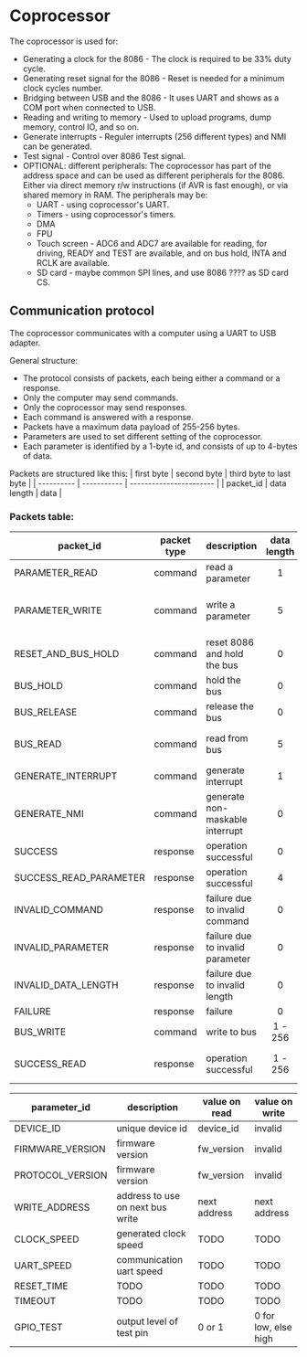 # Coprocessor

The coprocessor is used for:
 - Generating a clock for the 8086 - The clock is required to be 33% duty cycle.
 - Generating reset signal for the 8086 - Reset is needed for a minimum clock cycles number.
 - Bridging between USB and the 8086 - It uses UART and shows as a COM port when connected to USB.
 - Reading and writing to memory - Used to upload programs, dump memory, control IO, and so on.
 - Generate interrupts - Reguler interrupts (256 different types) and NMI can be generated.
 - Test signal - Control over 8086 Test signal.
 - OPTIONAL: different peripherals:
    The coprocessor has part of the address space and can be used as different peripherals for the 8086.
    Either via direct memory r/w instructions (if AVR is fast enough), or via shared memory in RAM.
    The peripherals may be:
    - UART - using coprocessor's UART.
    - Timers - using coprocessor's timers.
    - DMA
    - FPU
    - Touch screen - ADC6 and ADC7 are available for reading,
      for driving, READY and TEST are available, and on bus hold, INTA and RCLK are available.
    - SD card - maybe common SPI lines, and use 8086 ???? as SD card CS.


## Communication protocol

The coprocessor communicates with a computer using a UART to USB adapter.  

General structure:
- The protocol consists of packets, each being either a command or a response.  
- Only the computer may send commands.
- Only the coprocessor may send responses. 
- Each command is answered with a response.
- Packets have a maximum data payload of 255-256 bytes.
- Parameters are used to set different setting of the coprocessor.  
- Each parameter is identified by a 1-byte id, and consists of up to 4-bytes of data.

Packets are structured like this:
| first byte | second byte | third byte to last byte |
| ---------- | ----------- | ----------------------- |
| packet_id  | data length | data                    |



### Packets table:
| packet_id              | packet type | description                       | data length | (data length) data                                |
| ---------------------- | ----------- | --------------------------------- | :---------: | ------------------------------------------------- |
| PARAMETER_READ         | command     | read a parameter                  | 1           | parameter_id (1 byte)                             |
| PARAMETER_WRITE        | command     | write a parameter                 | 5           | parameter_id (1 byte), parameter_value (4 bytes)  |
| RESET_AND_BUS_HOLD     | command     | reset 8086 and hold the bus       | 0           | none                                              |
| BUS_HOLD               | command     | hold the bus                      | 0           | none                                              |
| BUS_RELEASE            | command     | release the bus                   | 0           | none                                              |
| BUS_READ               | command     | read from bus                     | 5           | address (4 bytes), length (1 byte, 0 is 256)      |
| GENERATE_INTERRUPT     | command     | generate interrupt                | 1           | interrupt_number (1 byte)                         |
| GENERATE_NMI           | command     | generate non-maskable interrupt   | 0           | none                                              |
| SUCCESS                | response    | operation successful              | 0           | none                                              |
| SUCCESS_READ_PARAMETER | response    | operation successful              | 4           | parameter data (4 bytes)                          |
| INVALID_COMMAND        | response    | failure due to invalid command    | 0           | none                                              |
| INVALID_PARAMETER      | response    | failure due to invalid parameter  | 0           | none                                              |
| INVALID_DATA_LENGTH    | response    | failure due to invalid length     | 0           | none                                              |
| FAILURE                | response    | failure                           | 0           | none                                              |
| BUS_WRITE              | command     | write to bus                      | 1 - 256     | data                                              |
| SUCCESS_READ           | response    | operation successful              | 1 - 256     | data requested from a read request                |



| parameter_id           | description                       | value on read | value on write        |
| ---------------------- | --------------------------------- | ------------- | --------------------- |
| DEVICE_ID              | unique device id                  | device_id     | invalid               |   
| FIRMWARE_VERSION       | firmware version                  | fw_version    | invalid               |
| PROTOCOL_VERSION       | firmware version                  | fw_version    | invalid               |
| WRITE_ADDRESS          | address to use on next bus write  | next address  | next address          |
| CLOCK_SPEED            | generated clock speed             | TODO          | TODO                  |
| UART_SPEED             | communication uart speed          | TODO          | TODO                  |
| RESET_TIME             | TODO                              | TODO          | TODO                  |
| TIMEOUT                | TODO                              | TODO          | TODO                  |
| GPIO_TEST              | output level of test pin          | 0 or 1        | 0 for low, else high  |
